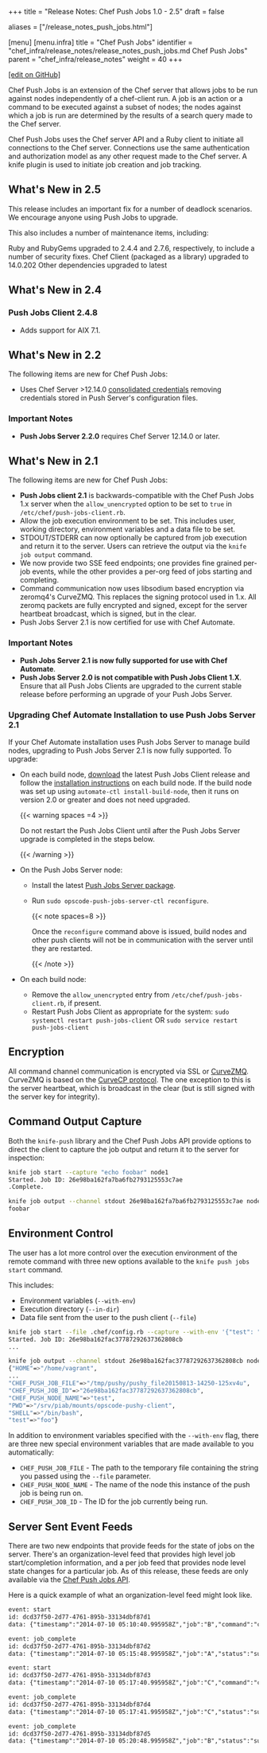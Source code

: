 +++
title = "Release Notes: Chef Push Jobs 1.0 - 2.5"
draft = false

aliases = ["/release_notes_push_jobs.html"]

[menu]
  [menu.infra]
    title = "Chef Push Jobs"
    identifier = "chef_infra/release_notes/release_notes_push_jobs.md Chef Push Jobs"
    parent = "chef_infra/release_notes"
    weight = 40
+++

[\[edit on GitHub\]](https://github.com/chef/chef-web-docs/blob/master/content/release_notes_push_jobs.md)

Chef Push Jobs is an extension of the Chef server that allows jobs to be
run against nodes independently of a chef-client run. A job is an action
or a command to be executed against a subset of nodes; the nodes against
which a job is run are determined by the results of a search query made
to the Chef server.

Chef Push Jobs uses the Chef server API and a Ruby client to initiate
all connections to the Chef server. Connections use the same
authentication and authorization model as any other request made to the
Chef server. A knife plugin is used to initiate job creation and job
tracking.

## What's New in 2.5

This release includes an important fix for a number of deadlock
scenarios. We encourage anyone using Push Jobs to upgrade.

This also includes a number of maintenance items, including:

Ruby and RubyGems upgraded to 2.4.4 and 2.7.6, respectively, to include
a number of security fixes. Chef Client (packaged as a library) upgraded
to 14.0.202 Other dependencies upgraded to latest

## What's New in 2.4

### Push Jobs Client 2.4.8

-   Adds support for AIX 7.1.

## What's New in 2.2

The following items are new for Chef Push Jobs:

-   Uses Chef Server \>12.14.0 [consolidated
    credentials](/server_security/#chef-infra-server-credentials-management)
    removing credentials stored in Push Server's configuration files.

### Important Notes

-   **Push Jobs Server 2.2.0** requires Chef Server 12.14.0 or later.

## What's New in 2.1

The following items are new for Chef Push Jobs:

-   **Push Jobs client 2.1** is backwards-compatible with the Chef Push
    Jobs 1.x server when the `allow_unencrypted` option to be set to
    `true` in `/etc/chef/push-jobs-client.rb`.
-   Allow the job execution environment to be set. This includes user,
    working directory, environment variables and a data file to be set.
-   STDOUT/STDERR can now optionally be captured from job execution and
    return it to the server. Users can retrieve the output via the
    `knife job output` command.
-   We now provide two SSE feed endpoints; one provides fine grained
    per-job events, while the other provides a per-org feed of jobs
    starting and completing.
-   Command communication now uses libsodium based encryption via
    zeromq4's CurveZMQ. This replaces the signing protocol used in 1.x.
    All zeromq packets are fully encrypted and signed, except for the
    server heartbeat broadcast, which is signed, but in the clear.
-   Push Jobs Server 2.1 is now certified for use with Chef Automate.

### Important Notes

-   **Push Jobs Server 2.1 is now fully supported for use with Chef
    Automate**.
-   **Push Jobs Server 2.0 is not compatible with Push Jobs Client
    1.X**. Ensure that all Push Jobs Clients are upgraded to the current
    stable release before performing an upgrade of your Push Jobs
    Server.

### Upgrading Chef Automate Installation to use Push Jobs Server 2.1

If your Chef Automate installation uses Push Jobs Server to manage build
nodes, upgrading to Push Jobs Server 2.1 is now fully supported. To
upgrade:

-   On each build node,
    [download](https://downloads.chef.io/push-jobs-client/stable/) the
    latest Push Jobs Client release and follow the [installation
    instructions](/install_push_jobs/#install-the-client) on each
    build node. If the build node was set up using
    `automate-ctl install-build-node`, then it runs on version 2.0 or
    greater and does not need upgraded.

    {{< warning spaces =4 >}}

    Do not restart the Push Jobs Client until after the Push Jobs Server
    upgrade is completed in the steps below.

    {{< /warning >}}

-   On the Push Jobs Server node:

    -   Install the latest [Push Jobs Server
        package](https://downloads.chef.io/push-jobs-server/stable/).

    -   Run `sudo opscode-push-jobs-server-ctl reconfigure`.

        {{< note spaces=8 >}}

        Once the `reconfigure` command above is issued, build nodes and
        other push clients will not be in communication with the server
        until they are restarted.

        {{< /note >}}

-   On each build node:

    -   Remove the `allow_unencrypted` entry from
        `/etc/chef/push-jobs-client.rb`, if present.
    -   Restart Push Jobs Client as appropriate for the system:
        `sudo systemctl restart push-jobs-client` OR
        `sudo service restart push-jobs-client`

## Encryption

All command channel communication is encrypted via SSL or
[CurveZMQ](https://rfc.zeromq.org/spec:26/CURVEZMQ). CurveZMQ is based
on the [CurveCP protocol](http://curvecp.org/security.html). The one
exception to this is the server heartbeat, which is broadcast in the
clear (but is still signed with the server key for integrity).

## Command Output Capture

Both the `knife-push` library and the Chef Push Jobs API provide options
to direct the client to capture the job output and return it to the
server for inspection:

``` bash
knife job start --capture "echo foobar" node1
Started. Job ID: 26e98ba162fa7ba6fb2793125553c7ae
.Complete.

knife job output --channel stdout 26e98ba162fa7ba6fb2793125553c7ae node1
foobar
```

## Environment Control

The user has a lot more control over the execution environment of the
remote command with three new options available to the
`knife push jobs start` command.

This includes:

-   Environment variables (`--with-env`)
-   Execution directory (`--in-dir`)
-   Data file sent from the user to the push client (`--file`)

<!-- -->

``` bash
knife job start --file .chef/config.rb --capture --with-env '{"test": "foo"}' --in-dir "/tmp" --as-user daemon "print_execution_environment" node2
Started. Job ID: 26e98ba162fac37787292637362808cb
...

knife job output --channel stdout 26e98ba162fac37787292637362808cb node2
{"HOME"=>"/home/vagrant",
...
"CHEF_PUSH_JOB_FILE"=>"/tmp/pushy/pushy_file20150813-14250-125xv4u",
"CHEF_PUSH_JOB_ID"=>"26e98ba162fac37787292637362808cb",
"CHEF_PUSH_NODE_NAME"=>"test",
"PWD"=>"/srv/piab/mounts/opscode-pushy-client",
"SHELL"=>"/bin/bash",
"test"=>"foo"}
```

In addition to environment variables specified with the `--with-env`
flag, there are three new special environment variables that are made
available to you automatically:

-   `CHEF_PUSH_JOB_FILE` - The path to the temporary file containing the
    string you passed using the `--file` parameter.
-   `CHEF_PUSH_NODE_NAME` - The name of the node this instance of the
    push job is being run on.
-   `CHEF_PUSH_JOB_ID` - The ID for the job currently being run.

## Server Sent Event Feeds

There are two new endpoints that provide feeds for the state of jobs on
the server. There's an organization-level feed that provides high level
job start/completion information, and a per job feed that provides node
level state changes for a particular job. As of this release, these
feeds are only available via the [Chef Push Jobs
API](/api_push_jobs/).

Here is a quick example of what an organization-level feed might look
like.

``` xml
event: start
id: dcd37f50-2d77-4761-895b-33134dbf87d1
data: {"timestamp":"2014-07-10 05:10:40.995958Z","job":"B","command":"chef-client","run_timeout":300,"user":"rebecca","quorum":2,"node_count":2}

event: job_complete
id: dcd37f50-2d77-4761-895b-33134dbf87d2
data: {"timestamp":"2014-07-10 05:15:48.995958Z","job":"A","status":"success"}

event: start
id: dcd37f50-2d77-4761-895b-33134dbf87d3
data: {"timestamp":"2014-07-10 05:17:40.995958Z","job":"C","command":"cat /etc/passwd","run_timeout":300,"user":"charles","quorum":2,"node_count":2}

event: job_complete
id: dcd37f50-2d77-4761-895b-33134dbf87d4
data: {"timestamp":"2014-07-10 05:17:41.995958Z","job":"C","status":"success"}

event: job_complete
id: dcd37f50-2d77-4761-895b-33134dbf87d5
data: {"timestamp":"2014-07-10 05:20:48.995958Z","job":"B","status":"success"}
```
